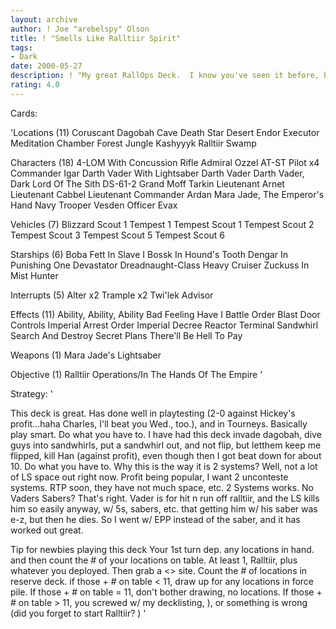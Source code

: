 ```yaml
---
layout: archive
author: ! Joe "arebelspy" Olson
title: ! "Smells Like Ralltiir Spirit"
tags:
- Dark
date: 2000-05-27
description: ! "My great RallOps Deck.  I know you've seen it before, but here it is again.  It's just too good"
rating: 4.0
---
```

Cards: 

'Locations (11)
Coruscant
Dagobah Cave
Death Star
Desert
Endor
Executor Meditation Chamber
Forest
Jungle
Kashyyyk
Ralltiir
Swamp

Characters (18)
4-LOM With Concussion Rifle
Admiral Ozzel
AT-ST Pilot  x4
Commander Igar
Darth Vader With Lightsaber
Darth Vader
Darth Vader, Dark Lord Of The Sith
DS-61-2
Grand Moff Tarkin
Lieutenant Arnet
Lieutenant Cabbel
Lieutenant Commander Ardan
Mara Jade, The Emperor's Hand
Navy Trooper Vesden
Officer Evax

Vehicles (7)
Blizzard Scout 1
Tempest 1
Tempest Scout 1
Tempest Scout 2
Tempest Scout 3
Tempest Scout 5
Tempest Scout 6

Starships (6)
Boba Fett In Slave I
Bossk In Hound's Tooth
Dengar In Punishing One
Devastator
Dreadnaught-Class Heavy Cruiser
Zuckuss In Mist Hunter

Interrupts (5)
Alter  x2
Trample  x2
Twi'lek Advisor

Effects (11)
Ability, Ability, Ability
Bad Feeling Have I
Battle Order
Blast Door Controls
Imperial Arrest Order
Imperial Decree
Reactor Terminal
Sandwhirl
Search And Destroy
Secret Plans
There'll Be Hell To Pay

Weapons (1)
Mara Jade's Lightsaber

Objective (1)
Ralltiir Operations/In The Hands Of The Empire '

Strategy: '

This deck is great. Has done well in playtesting (2-0 against Hickey's profit...haha Charles, I'll beat you Wed., too.), and in Tourneys.	Basically play smart. Do what you have to. I have had this deck invade dagobah, dive guys into sandwhirls, put a sandwhirl out, and not flip, but letthem keep me flipped, kill Han (against profit), even though then I got beat down for about 10.  Do what you have to.
Why this is the way it is 2 systems? Well, not a lot of LS space out right now. Profit being popular, I want 2 unconteste systems. RTP soon, they have not much space, etc. 2 Systems works. No Vaders Sabers? That's right. Vader is for hit n run off ralltiir, and the LS kills him so easily anyway, w/ 5s, sabers, etc. that getting him w/ his saber was e-z, but then he dies. So I went w/ EPP instead of the saber, and it has worked out great.

Tip for newbies playing this deck
Your 1st turn dep. any locations in hand. and then count the # of your locations on table. At least 1, Ralltiir, plus whatever you deployed. Then grab a <> site. Count the # of locations in reserve deck. if those + # on table < 11, draw up for any locations in force pile. If those + # on table = 11, don't bother drawing, no locations. If those + # on table > 11, you screwed w/ my decklisting, ), or something is wrong (did you forget to start Ralltiir? ) '